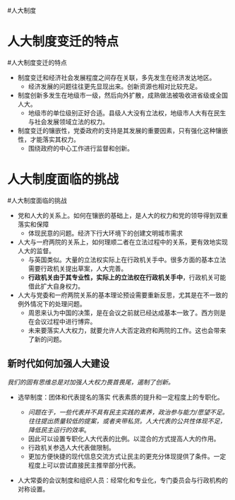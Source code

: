 #人大制度 
# 人大制度变迁的特点
#人大制度变迁的特点
- 制度变迁和经济社会发展程度之间存在关联，多先发生在经济发达地区。
	- 经济发展的问题往往更先显现出来。创新资源也相对比较充足。
- 制度创新多发生在地级市一级，然后向外扩散，成熟做法被吸收进省级或全国人大。
	- 地级市的单位级别正好合适。县级人大没有立法权，地级市人大有在民生与社会发展领域立法的权力。
- 制度变迁的镶嵌性，党委政府的支持是其发展的重要因素，只有强化这种镶嵌性，才能落实其权力。
	- 围绕政府的中心工作进行监督和创新。
# 人大制度面临的挑战
#人大制度面临的挑战
- 党和人大的关系上。如何在镶嵌的基础上，是人大的权力和党的领导得到双重落实和保障
	- 体现民意的问题。经济下行大环境下的创建文明城市需求
- 人大与一府两院的关系上，如何理顺二者在立法过程中的关系，更有效地实现人大的监督。
	- 与英国类似。大量的立法权实际上在行政机关手中。很多方面的基本立法需要行政机关提出草案，人大完善。
	- **行政机关由于其专业性，实际上的立法权在行政机关手中**，行政机关可能借此扩大自身权力。
- 人大与党委和一府两院关系的基本理论预设需要重新反思，尤其是在不一致的例外情况下的处理问题。
	- 周恩来认为中国的决策，是在会议之前就已经达成基本一致了。西方则是在会议过程中进行博弈。
	- 未来要落实人大权力，就要允许人大否定政府和两院的工作。这也会带来了新的问题。
## 新时代如何加强人大建设
*我们的固有思维总是对加强人大权力畏首畏尾，遏制了创新。*

- 选举制度：团体和代表提名的落实 代表素质的提升和一定程度上的专职化。
	- *问题在于，一些代表并不具有民主实践的素养，政治参与能力/愿望不足。往往提出质量较低的提案，或者夹带私货。人大代表的公共性体现不足，降低民主运行的效率*。
	- 因此可以设置专职化人大代表的比例。以混合的方式提高人大的作用。
	- 行政机关参选人大代表做限制。
	- 更加方便快捷的现代信息交流方式让民主的更充分体现提供了条件。一定程度上可以尝试直接民主推举部分代表。
	
- 人大常委的会议制度和组织人员：经常化和专业化，专门委员会与行政机构的对称设置。
